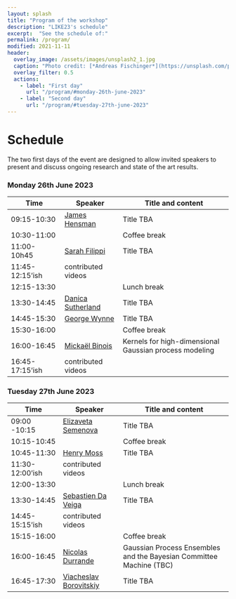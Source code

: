 ```yaml
---
layout: splash
title: "Program of the workshop"
description: "LIKE23's schedule"
excerpt:  "See the schedule of:"
permalink: /program/
modified: 2021-11-11
header:
  overlay_image: /assets/images/unsplash2_1.jpg
  caption: "Photo credit: [*Andreas Fischinger*](https://unsplash.com/photos/xosBoKRT0qE)"
  overlay_filter: 0.5
  actions:
    - label: "First day"
      url: "/program/#monday-26th-june-2023"
    - label: "Second day"
      url: "/program/#tuesday-27th-june-2023"
---
```


# Schedule 

The two first days of the event are designed to allow invited speakers to present and discuss ongoing research and state of the art results.  

### Monday 26th June 2023  

<table>
	<thead>
		<tr>
			<th> &nbsp;&nbsp;&nbsp;&nbsp;&nbsp;&nbsp;Time&nbsp;&nbsp;&nbsp;&nbsp;&nbsp;&nbsp; </th>
			<th> &nbsp;&nbsp;&nbsp;&nbsp;Speaker&nbsp;&nbsp;&nbsp;&nbsp; </th>
			<th> Title and content </th>
		</tr>
	</thead>
	<tbody>
		<tr>
			<td> 09:15-10:30</td>
			<td> 
				<a href="https://scholar.google.com/citations?user=l8dX3ssAAAAJ&hl=en" target="_blank">James Hensman</a> 
			</td>
			<td> 
				Title TBA
			</td>
		</tr>
		<tr>
			<td> 10:30-11:00 </td>
			<td> </td>
			<td> 
				Coffee break 
			</td>
		</tr>
		<tr>
			<td> 11:00-10h45 </td>
			<td> 
				<a href="https://www.imperial.ac.uk/people/s.filippi" target="_blank">Sarah Filippi</a> 
			</td>
			<td> 
				Title TBA
			</td>
		</tr>
		<tr>
			<td> 11:45-12:15’ish</td>
			<td> 
				contributed videos
			</td>
			<td> 
			</td>
		</tr>
		<tr>
			<td> 12:15-13:30 </td>
			<td> </td>
			<td> Lunch break
			</td>
		</tr>
		<tr>
			<td> 13:30-14:45</td>
			<td> 
				<a href="https://djsutherland.ml/" target="_blank">Danica Sutherland</a> 
			</td>
			<td> 
				Title TBA 
			</td>
		</tr>
		<tr>
			<td>14:45-15:30</td>
			<td> 
				<a href="https://georgewynne.github.io/" target="_blank"> George Wynne</a> 
			</td>
			<td> 
				Title TBA 
			</td>
		</tr>
		<tr>
			<td> 15:30-16:00 </td>
			<td> </td>
			<td> 
				Coffee break 	   
			</td>
		</tr>
		<tr>
			<td> 
				16:00-16:45 
			</td>
			<td> 
				<a href="https://sites.google.com/site/mickaelbinoishomepage/" target="_blank">Mickaël Binois
				</a> 
			</td>
			<td> 
				Kernels for high-dimensional Gaussian process modeling
			</td>
		</tr>
		<tr>
			<td> 16:45-17:15’ish</td>
			<td> 
				contributed videos
			</td>
			<td> 
			</td>
	</tbody>
</table>


### Tuesday 27th June 2023  

<table>
	<thead>
		<tr>
			<th> &nbsp;&nbsp;&nbsp;&nbsp;&nbsp;&nbsp;Time&nbsp;&nbsp;&nbsp;&nbsp;&nbsp;&nbsp; </th>
			<th> &nbsp;&nbsp;&nbsp;&nbsp;Speaker&nbsp;&nbsp;&nbsp;&nbsp; </th>
			<th> Title and content </th>
		</tr>
	</thead>
	<tbody>
		<tr>
			<td> 09:00 -10:15</td>
			<td> 
				<a href="https://www.elizaveta-semenova.com/" target="_blank">Elizaveta Semenova</a> 
			</td>
			<td> 
				Title TBA
			</td>
		</tr>
		<tr>
			<td> 10:15-10:45 </td>
			<td> </td>
			<td> 
				Coffee break 	   
			</td>
		</tr>
		<tr>
			<td> 10:45-11:30</td>
			<td> 
				<a href="https://henrymoss.github.io/" target="_blank"> Henry Moss
				</a> 
			</td>
			<td> 
				Title TBA
			</td>
		</tr>
		<tr>
			<td> 11:30-12:00’ish</td>
			<td> 
				contributed videos
			</td>
			<td> </td>
		</tr>
		<tr>
			<td> 12:00-13:30 </td>
			<td> </td>
			<td> 
				Lunch break 	   
			</td>
		</tr>
		<tr>
			<td> 13:30-14:45</td>
			<td> 
				<a href="https://ensai.fr/en/equipe/da-veiga-sebastien/" target="_blank"> Sebastien Da Veiga
				</a> 
			</td>
			<td> 
				Title TBA
			</td>
		</tr>
		<tr>
			<td> 14:45-15:15’ish</td>
			<td> 
				contributed videos
			</td>
			<td> </td>
		</tr>
		<tr>
			<td> 15:15-16:00 </td>
			<td> </td>
			<td> 
				Coffee break 	   
			</td>
		</tr>
		<tr>
			<td> 16:00-16:45</td>
			<td> 
				<a href="https://sites.google.com/site/nicolasdurrandehomepage/" target="_blank"> Nicolas Durrande
				</a> 
			</td>
			<td> 
				Gaussian Process Ensembles and the Bayesian Committee Machine (TBC)
			</td>
		</tr>
		<tr>
			<td> 16:45-17:30</td>
			<td> 
				<a href="https://vab.im/" target="_blank">Viacheslav Borovitskiy</a> 
			</td>
			<td> 
				Title TBA 
			</td>
		</tr>
	</tbody>
</table>

